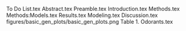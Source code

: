 To Do List.tex
Abstract.tex
Preamble.tex
Introduction.tex
Methods.tex
Methods:Models.tex
Results.tex
Modeling.tex
Discussion.tex
figures/basic_gen_plots/basic_gen_plots.png
Table 1. Odorants.tex